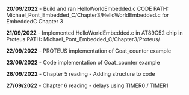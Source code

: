 **20/09/2022** - Build and ran HelloWorldEmbedded.c CODE  PATH: Michael_Pont_Embedded_C/Chapter3/HelloWorldEmbedded.c for EmbeddedC Chapter 3

**21/09/2022** - Implemented HelloWorldEmbedded.c in AT89C52 chip in Proteus PATH: Michael_Pont_Embedded_C/Chapter3/Proteus/

**22/09/2022** - PROTEUS implementation of Goat_counter example

**23/09/2022** - Code implementation of Goat_counter example

**26/09/2022** - Chapter 5 reading - Adding structure to code

**27/09/2022** - Chapter 6 reading - delays using TIMER0 / TIMER1 
